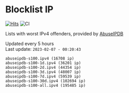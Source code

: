 # Blocklist IP

[![Hits](https://hits.seeyoufarm.com/api/count/incr/badge.svg?url=https%3A%2F%2Fgithub.com%2Fborestad%2Fblocklist-ip%2F&count_bg=%2379C83D&title_bg=%23555555&icon=&icon_color=%23E7E7E7&title=hits&edge_flat=false)](https://hits.seeyoufarm.com)  ![CI](https://img.shields.io/github/workflow/status/borestad/blocklist-ip/CI?style=flat-square)

Lists with worst IPv4 offenders, provided by [AbuseIPDB](https://www.abuseipdb.com/)

<!-- FOOTER-PLACEHOLDER -->
Updated every 5 hours<br>
Last update: `2023-02-07 - 00:20:43`
```
abuseipdb-s100.ipv4 (16708 ip)
abuseipdb-s100-1d.ipv4 (36201 ip)
abuseipdb-s100-2d.ipv4 (44354 ip)
abuseipdb-s100-3d.ipv4 (48007 ip)
abuseipdb-s100-7d.ipv4 (59539 ip)
abuseipdb-s100-30d.ipv4 (102694 ip)
abuseipdb-s100-all.ipv4 (195485 ip)
```
